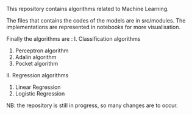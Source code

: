 This repository contains algorithms related to Machine Learning.

The files that contains the codes of the models are in src/modules.
The implementations are represented in notebooks for more visualisation. 

Finally the algorithms are : 
I. Classification algorithms
1. Perceptron algorithm
2. Adalin algorithm
3. Pocket algorithm

II. Regression algorithms
1. Linear Regression
2. Logistic Regression

NB: the repository is still in progress, so many changes are to occur.
